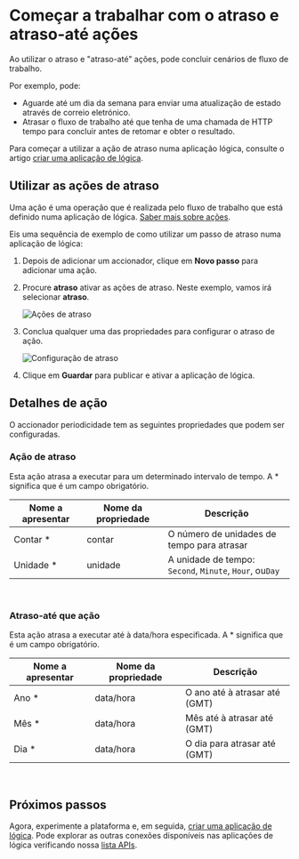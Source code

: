 <properties
    pageTitle="Adicionar um atraso nas aplicações de lógica | Microsoft Azure"
    description="Descrição geral de atraso e atraso-até ações e como utilizá-los com uma aplicação do Azure lógica."
    services=""
    documentationCenter=""
    authors="jeffhollan"
    manager="erikre"
    editor=""
    tags="connectors"/>

<tags
   ms.service="logic-apps"
   ms.devlang="na"
   ms.topic="article"
   ms.tgt_pltfrm="na"
   ms.workload="na"
   ms.date="07/18/2016"
   ms.author="jehollan"/>

# <a name="get-started-with-the-delay-and-delay-until-actions"></a>Começar a trabalhar com o atraso e atraso-até ações

Ao utilizar o atraso e "atraso-até" ações, pode concluir cenários de fluxo de trabalho.

Por exemplo, pode:

- Aguarde até um dia da semana para enviar uma atualização de estado através de correio eletrónico.
- Atrasar o fluxo de trabalho até que tenha de uma chamada de HTTP tempo para concluir antes de retomar e obter o resultado.

Para começar a utilizar a ação de atraso numa aplicação lógica, consulte o artigo [criar uma aplicação de lógica](../app-service-logic/app-service-logic-create-a-logic-app.md).

## <a name="use-the-delay-actions"></a>Utilizar as ações de atraso

Uma ação é uma operação que é realizada pelo fluxo de trabalho que está definido numa aplicação de lógica. [Saber mais sobre ações](connectors-overview.md).

Eis uma sequência de exemplo de como utilizar um passo de atraso numa aplicação de lógica:

1. Depois de adicionar um accionador, clique em **Novo passo** para adicionar uma ação.
2. Procure **atraso** ativar as ações de atraso. Neste exemplo, vamos irá selecionar **atraso**.

    ![Ações de atraso](./media/connectors-native-delay/using-action-1.png)

3. Conclua qualquer uma das propriedades para configurar o atraso de ação.

    ![Configuração de atraso](./media/connectors-native-delay/using-action-2.png)

4. Clique em **Guardar** para publicar e ativar a aplicação de lógica.


## <a name="action-details"></a>Detalhes de ação

O accionador periodicidade tem as seguintes propriedades que podem ser configuradas.

### <a name="delay-action"></a>Ação de atraso

Esta ação atrasa a executar para um determinado intervalo de tempo.
A * significa que é um campo obrigatório.

|Nome a apresentar|Nome da propriedade|Descrição|
|---|---|---|
|Contar *|contar|O número de unidades de tempo para atrasar|
|Unidade *|unidade|A unidade de tempo: `Second`, `Minute`, `Hour`, ou`Day`|
<br>

### <a name="delay-until-action"></a>Atraso-até que ação

Esta ação atrasa a executar até à data/hora especificada.
A * significa que é um campo obrigatório.

|Nome a apresentar|Nome da propriedade|Descrição|
|---|---|---|
|Ano *|data/hora|O ano até à atrasar até (GMT)|
|Mês *|data/hora|Mês até à atrasar até (GMT)|
|Dia *|data/hora|O dia para atrasar até (GMT)|
<br>


## <a name="next-steps"></a>Próximos passos

Agora, experimente a plataforma e, em seguida, [criar uma aplicação de lógica](../app-service-logic/app-service-logic-create-a-logic-app.md). Pode explorar as outras conexões disponíveis nas aplicações de lógica verificando nossa [lista APIs](apis-list.md).
